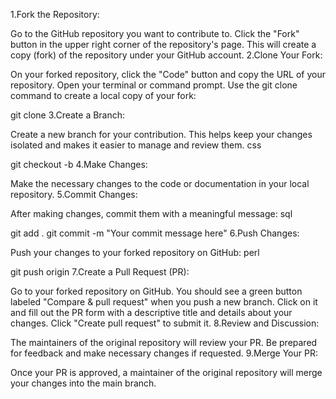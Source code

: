 1.Fork the Repository:

Go to the GitHub repository you want to contribute to.
Click the "Fork" button in the upper right corner of the repository's page.
This will create a copy (fork) of the repository under your GitHub account.
2.Clone Your Fork:

On your forked repository, click the "Code" button and copy the URL of your repository.
Open your terminal or command prompt.
Use the git clone command to create a local copy of your fork:

git clone <your-fork-url>
3.Create a Branch:

Create a new branch for your contribution. This helps keep your changes isolated and makes it easier to manage and review them.
css

git checkout -b <branch-name>
4.Make Changes:

Make the necessary changes to the code or documentation in your local repository.
5.Commit Changes:

After making changes, commit them with a meaningful message:
sql

git add .
git commit -m "Your commit message here"
6.Push Changes:

Push your changes to your forked repository on GitHub:
perl

git push origin <branch-name>
7.Create a Pull Request (PR):

Go to your forked repository on GitHub.
You should see a green button labeled "Compare & pull request" when you push a new branch.
Click on it and fill out the PR form with a descriptive title and details about your changes.
Click "Create pull request" to submit it.
8.Review and Discussion:

The maintainers of the original repository will review your PR. Be prepared for feedback and make necessary changes if requested.
9.Merge Your PR:

Once your PR is approved, a maintainer of the original repository will merge your changes into the main branch.
